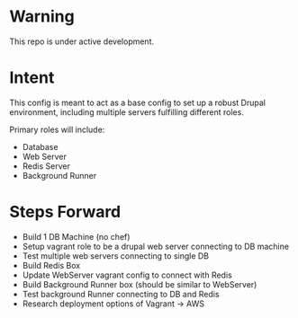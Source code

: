 Warning
=======

This repo is under active development.

Intent
===========

This config is meant to act as a base config to set up a robust Drupal environment, including multiple servers fulfilling different roles.

Primary roles will include:

* Database
* Web Server
* Redis Server
* Background Runner

Steps Forward
=============

* Build 1 DB Machine (no chef)
* Setup vagrant role to be a drupal web server connecting to DB machine
* Test multiple web servers connecting to single DB
* Build Redis Box
* Update WebServer vagrant config to connect with Redis
* Build Background Runner box (should be similar to WebServer)
* Test background Runner connecting to DB and Redis
* Research deployment options of Vagrant -> AWS
